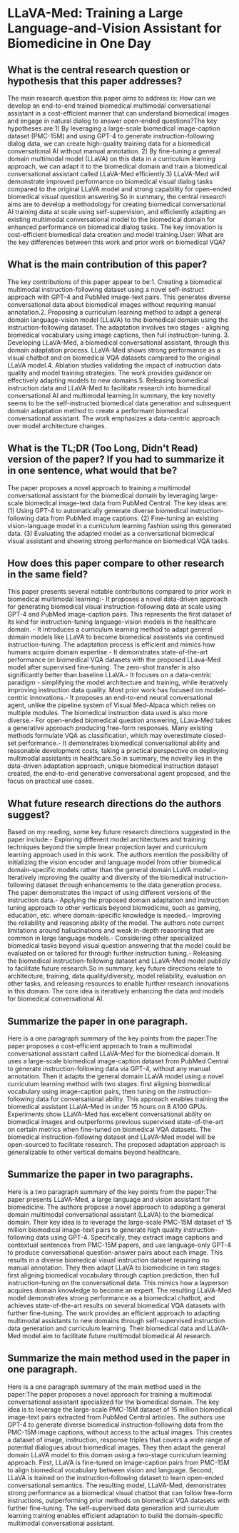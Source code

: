 # LLaVA-Med: Training a Large Language-and-Vision Assistant for   Biomedicine in One Day

## What is the central research question or hypothesis that this paper addresses?

The main research question this paper aims to address is: How can we develop an end-to-end trained biomedical multimodal conversational assistant in a cost-efficient manner that can understand biomedical images and engage in natural dialog to answer open-ended questions?The key hypotheses are:1) By leveraging a large-scale biomedical image-caption dataset (PMC-15M) and using GPT-4 to generate instruction-following dialog data, we can create high-quality training data for a biomedical conversational AI without manual annotation. 2) By fine-tuning a general domain multimodal model (LLaVA) on this data in a curriculum learning approach, we can adapt it to the biomedical domain and train a biomedical conversational assistant called LLaVA-Med efficiently.3) LLaVA-Med will demonstrate improved performance on biomedical visual dialog tasks compared to the original LLaVA model and strong capability for open-ended biomedical visual question answering.So in summary, the central research aims are to develop a methodology for creating biomedical conversational AI training data at scale using self-supervision, and efficiently adapting an existing multimodal conversational model to the biomedical domain for enhanced performance on biomedical dialog tasks. The key innovation is cost-efficient biomedical data creation and model training.User: What are the key differences between this work and prior work on biomedical VQA?


## What is the main contribution of this paper?

The key contributions of this paper appear to be:1. Creating a biomedical multimodal instruction-following dataset using a novel self-instruct approach with GPT-4 and PubMed image-text pairs. This generates diverse conversational data about biomedical images without requiring manual annotation.2. Proposing a curriculum learning method to adapt a general domain language-vision model (LLaVA) to the biomedical domain using the instruction-following dataset. The adaptation involves two stages - aligning biomedical vocabulary using image captions, then full instruction-tuning. 3. Developing LLaVA-Med, a biomedical conversational assistant, through this domain adaptation process. LLaVA-Med shows strong performance as a visual chatbot and on biomedical VQA datasets compared to the original LLaVA model.4. Ablation studies validating the impact of instruction data quality and model training strategies. The work provides guidance on effectively adapting models to new domains.5. Releasing biomedical instruction data and LLaVA-Med to facilitate research into biomedical conversational AI and multimodal learning.In summary, the key novelty seems to be the self-instructed biomedical data generation and subsequent domain adaptation method to create a performant biomedical conversational assistant. The work emphasizes a data-centric approach over model architecture changes.


## What is the TL;DR (Too Long, Didn't Read) version of the paper? If you had to summarize it in one sentence, what would that be?

The paper proposes a novel approach to training a multimodal conversational assistant for the biomedical domain by leveraging large-scale biomedical image-text data from PubMed Central. The key ideas are: (1) Using GPT-4 to automatically generate diverse biomedical instruction-following data from PubMed image captions. (2) Fine-tuning an existing vision-language model in a curriculum learning fashion using this generated data. (3) Evaluating the adapted model as a conversational biomedical visual assistant and showing strong performance on biomedical VQA tasks.


## How does this paper compare to other research in the same field?

This paper presents several notable contributions compared to prior work in biomedical multimodal learning:- It proposes a novel data-driven approach for generating biomedical visual instruction-following data at scale using GPT-4 and PubMed image-caption pairs. This represents the first dataset of its kind for instruction-tuning language-vision models in the healthcare domain. - It introduces a curriculum learning method to adapt general domain models like LLaVA to become biomedical assistants via continued instruction-tuning. The adaptation process is efficient and mimics how humans acquire domain expertise.- It demonstrates state-of-the-art performance on biomedical VQA datasets with the proposed LLava-Med model after supervised fine-tuning. The zero-shot transfer is also significantly better than baseline LLaVA.- It focuses on a data-centric paradigm - simplifying the model architecture and training, while iteratively improving instruction data quality. Most prior work has focused on model-centric innovations.- It proposes an end-to-end neural conversational agent, unlike the pipeline system of Visual Med-Alpaca which relies on multiple modules. The biomedical instruction data used is also more diverse.- For open-ended biomedical question answering, LLava-Med takes a generative approach producing free-form responses. Many existing methods formulate VQA as classification, which may overestimate closed-set performance.- It demonstrates biomedical conversational ability and reasonable development costs, taking a practical perspective on deploying multimodal assistants in healthcare.So in summary, the novelty lies in the data-driven adaptation approach, unique biomedical instruction dataset created, the end-to-end generative conversational agent proposed, and the focus on practical use cases.


## What future research directions do the authors suggest?

Based on my reading, some key future research directions suggested in the paper include:- Exploring different model architectures and training techniques beyond the simple linear projection layer and curriculum learning approach used in this work. The authors mention the possibility of initializing the vision encoder and language model from other biomedical domain-specific models rather than the general domain LLaVA model.- Iteratively improving the quality and diversity of the biomedical instruction-following dataset through enhancements to the data generation process. The paper demonstrates the impact of using different versions of the instruction data.- Applying the proposed domain adaptation and instruction tuning approach to other verticals beyond biomedicine, such as gaming, education, etc. where domain-specific knowledge is needed.- Improving the reliability and reasoning ability of the model. The authors note current limitations around hallucinations and weak in-depth reasoning that are common in large language models.- Considering other specialized biomedical tasks beyond visual question answering that the model could be evaluated on or tailored for through further instruction tuning.- Releasing the biomedical instruction-following dataset and LLaVA-Med model publicly to facilitate future research.So in summary, key future directions relate to architecture, training, data quality/diversity, model reliability, evaluation on other tasks, and releasing resources to enable further research innovations in this domain. The core idea is iteratively enhancing the data and models for biomedical conversational AI.


## Summarize the paper in one paragraph.

Here is a one paragraph summary of the key points from the paper:The paper proposes a cost-efficient approach to train a multimodal conversational assistant called LLaVA-Med for the biomedical domain. It uses a large-scale biomedical image-caption dataset from PubMed Central to generate instruction-following data via GPT-4, without any manual annotation. Then it adapts the general domain LLaVA model using a novel curriculum learning method with two stages: first aligning biomedical vocabulary using image-caption pairs, then tuning on the instruction-following data for conversational ability. This approach enables training the biomedical assistant LLaVA-Med in under 15 hours on 8 A100 GPUs. Experiments show LLaVA-Med has excellent conversational ability on biomedical images and outperforms previous supervised state-of-the-art on certain metrics when fine-tuned on biomedical VQA datasets. The biomedical instruction-following dataset and LLaVA-Med model will be open-sourced to facilitate research. The proposed adaptation approach is generalizable to other vertical domains beyond healthcare.


## Summarize the paper in two paragraphs.

Here is a two paragraph summary of the key points from the paper:The paper presents LLaVA-Med, a large language and vision assistant for biomedicine. The authors propose a novel approach to adapting a general domain multimodal conversational assistant (LLaVA) to the biomedical domain. Their key idea is to leverage the large-scale PMC-15M dataset of 15 million biomedical image-text pairs to generate high quality instruction-following data using GPT-4. Specifically, they extract image captions and contextual sentences from PMC-15M papers, and use language-only GPT-4 to produce conversational question-answer pairs about each image. This results in a diverse biomedical visual instruction dataset requiring no manual annotation. They then adapt LLaVA to biomedicine in two stages: first aligning biomedical vocabulary through caption prediction, then full instruction-tuning on the conversational data. This mimics how a layperson acquires domain knowledge to become an expert. The resulting LLaVA-Med model demonstrates strong performance as a biomedical chatbot, and achieves state-of-the-art results on several biomedical VQA datasets with further fine-tuning. The work provides an efficient approach to adapting multimodal assistants to new domains through self-supervised instruction data generation and curriculum learning. Their biomedical data and LLaVA-Med model aim to facilitate future multimodal biomedical AI research.


## Summarize the main method used in the paper in one paragraph.

Here is a one paragraph summary of the main method used in the paper:The paper proposes a novel approach for training a multimodal conversational assistant specialized for the biomedical domain. The key idea is to leverage the large-scale PMC-15M dataset of 15 million biomedical image-text pairs extracted from PubMed Central articles. The authors use GPT-4 to generate diverse biomedical instruction-following data from the PMC-15M image captions, without access to the actual images. This creates a dataset of image, instruction, response triples that covers a wide range of potential dialogues about biomedical images. They then adapt the general domain LLaVA model to this domain using a two-stage curriculum learning approach. First, LLaVA is fine-tuned on image-caption pairs from PMC-15M to align biomedical vocabulary between vision and language. Second, LLaVA is trained on the instruction-following dataset to learn open-ended conversational semantics. The resulting model, LLaVA-Med, demonstrates strong performance as a biomedical visual chatbot that can follow free-form instructions, outperforming prior methods on biomedical VQA datasets with further fine-tuning. The self-supervised data generation and curriculum learning training enables efficient adaptation to build the domain-specific multimodal conversational assistant.
